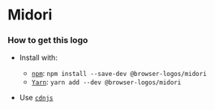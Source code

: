 # Midori

### How to get this logo

* Install with:

  * [`npm`](https://www.npmjs.com/): `npm install --save-dev @browser-logos/midori`
  * [`Yarn`](https://yarnpkg.com/): `yarn add --dev @browser-logos/midori`

* Use [`cdnjs`](https://cdnjs.com/libraries/browser-logos)
